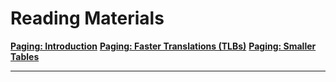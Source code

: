 # Reading Materials
[**Paging: Introduction**](https://pages.cs.wisc.edu/~remzi/Classes/537/Spring2018/Book/vm-paging.pdf)
[**Paging: Faster Translations (TLBs)**](https://pages.cs.wisc.edu/~remzi/Classes/537/Spring2018/Book/vm-tlbs.pdf)
[**Paging: Smaller Tables**](https://pages.cs.wisc.edu/~remzi/Classes/537/Spring2018/Book/vm-smalltables.pdf)

----
